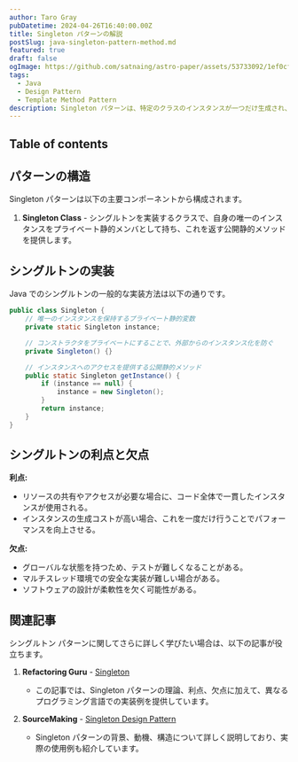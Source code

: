 ```yaml
---
author: Taro Gray
pubDatetime: 2024-04-26T16:40:00.00Z
title: Singleton パターンの解説
postSlug: java-singleton-pattern-method.md
featured: true
draft: false
ogImage: https://github.com/satnaing/astro-paper/assets/53733092/1ef0cf03-8137-4d67-ac81-84a032119e3a
tags:
  - Java
  - Design Pattern
  - Template Method Pattern
description: Singleton パターンは、特定のクラスのインスタンスが一つだけ生成され、そのインスタンスがグローバルにアクセス可能であることを保証するデザインパターンです。このパターンは、一貫した状態管理や、リソースへのアクセス制御など、アプリケーション全体で一つのインスタンスのみを必要とする場合に有効です。
---
```


## Table of contents

## パターンの構造

Singleton パターンは以下の主要コンポーネントから構成されます。

1. **Singleton Class** - シングルトンを実装するクラスで、自身の唯一のインスタンスをプライベート静的メンバとして持ち、これを返す公開静的メソッドを提供します。

## シングルトンの実装

Java でのシングルトンの一般的な実装方法は以下の通りです。

```java
public class Singleton {
    // 唯一のインスタンスを保持するプライベート静的変数
    private static Singleton instance;

    // コンストラクタをプライベートにすることで、外部からのインスタンス化を防ぐ
    private Singleton() {}

    // インスタンスへのアクセスを提供する公開静的メソッド
    public static Singleton getInstance() {
        if (instance == null) {
            instance = new Singleton();
        }
        return instance;
    }
}
```

## シングルトンの利点と欠点

**利点:**

- リソースの共有やアクセスが必要な場合に、コード全体で一貫したインスタンスが使用される。
- インスタンスの生成コストが高い場合、これを一度だけ行うことでパフォーマンスを向上させる。

**欠点:**

- グローバルな状態を持つため、テストが難しくなることがある。
- マルチスレッド環境での安全な実装が難しい場合がある。
- ソフトウェアの設計が柔軟性を欠く可能性がある。

## 関連記事

シングルトン パターンに関してさらに詳しく学びたい場合は、以下の記事が役立ちます。

1. **Refactoring Guru** - [Singleton](https://refactoring.guru/design-patterns/singleton)

   - この記事では、Singleton パターンの理論、利点、欠点に加えて、異なるプログラミング言語での実装例を提供しています。

2. **SourceMaking** - [Singleton Design Pattern](https://sourcemaking.com/design_patterns/singleton)
   - Singleton パターンの背景、動機、構造について詳しく説明しており、実際の使用例も紹介しています。
